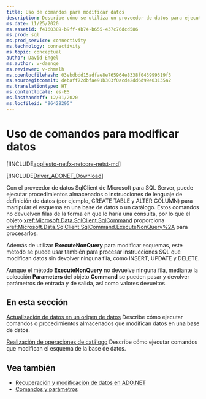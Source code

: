 ```yaml
---
title: Uso de comandos para modificar datos
description: Describe cómo se utiliza un proveedor de datos para ejecutar procedimientos almacenados o instrucciones de lenguaje de definición de datos (DDL).
ms.date: 11/25/2020
ms.assetid: f4160389-b9ff-4b74-b655-437c76dcd586
ms.prod: sql
ms.prod_service: connectivity
ms.technology: connectivity
ms.topic: conceptual
author: David-Engel
ms.author: v-daenge
ms.reviewer: v-chmalh
ms.openlocfilehash: 03ebdbdd15adfae8e765964e8338f043999319f3
ms.sourcegitcommit: debaff72dbfae91b303f0acd42dd6d99e03135a2
ms.translationtype: HT
ms.contentlocale: es-ES
ms.lasthandoff: 12/01/2020
ms.locfileid: "96428295"
---
```

# <a name="using-commands-to-modify-data"></a>Uso de comandos para modificar datos

[!INCLUDE[appliesto-netfx-netcore-netst-md](../../includes/appliesto-netfx-netcore-netst-md.md)]

[!INCLUDE[Driver_ADONET_Download](../../includes/driver_adonet_download.md)]

Con el proveedor de datos SqlClient de Microsoft para SQL Server, puede ejecutar procedimientos almacenados o instrucciones de lenguaje de definición de datos (por ejemplo, CREATE TABLE y ALTER COLUMN) para manipular el esquema en una base de datos o un catálogo. Estos comandos no devuelven filas de la forma en que lo haría una consulta, por lo que el objeto <xref:Microsoft.Data.SqlClient.SqlCommand> proporciona <xref:Microsoft.Data.SqlClient.SqlCommand.ExecuteNonQuery%2A> para procesarlos.

Además de utilizar **ExecuteNonQuery** para modificar esquemas, este método se puede usar también para procesar instrucciones SQL que modifican datos sin devolver ninguna fila, como INSERT, UPDATE y DELETE.

Aunque el método **ExecuteNonQuery** no devuelve ninguna fila, mediante la colección **Parameters** del objeto **Command** se pueden pasar y devolver parámetros de entrada y de salida, así como valores devueltos.

## <a name="in-this-section"></a>En esta sección

[Actualización de datos en un origen de datos](update-data-inside-data-source.md) Describe cómo ejecutar comandos o procedimientos almacenados que modifican datos en una base de datos.

[Realización de operaciones de catálogo](perform-catalog-operations.md) Describe cómo ejecutar comandos que modifican el esquema de la base de datos.

## <a name="see-also"></a>Vea también

- [Recuperación y modificación de datos en ADO.NET](retrieving-modifying-data.md)
- [Comandos y parámetros](commands-parameters.md)
